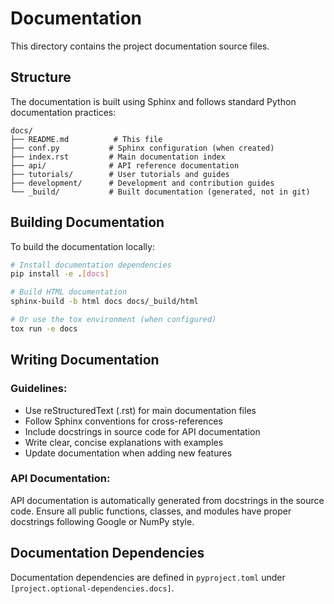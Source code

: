 # Documentation

This directory contains the project documentation source files.

## Structure

The documentation is built using Sphinx and follows standard Python documentation practices:

```
docs/
├── README.md          # This file
├── conf.py           # Sphinx configuration (when created)
├── index.rst         # Main documentation index
├── api/              # API reference documentation
├── tutorials/        # User tutorials and guides
├── development/      # Development and contribution guides
└── _build/           # Built documentation (generated, not in git)
```

## Building Documentation

To build the documentation locally:

```bash
# Install documentation dependencies
pip install -e .[docs]

# Build HTML documentation
sphinx-build -b html docs docs/_build/html

# Or use the tox environment (when configured)
tox run -e docs
```

## Writing Documentation

### Guidelines:
- Use reStructuredText (.rst) for main documentation files
- Follow Sphinx conventions for cross-references
- Include docstrings in source code for API documentation
- Write clear, concise explanations with examples
- Update documentation when adding new features

### API Documentation:
API documentation is automatically generated from docstrings in the source code. Ensure all public functions, classes, and modules have proper docstrings following Google or NumPy style.

## Documentation Dependencies

Documentation dependencies are defined in `pyproject.toml` under `[project.optional-dependencies.docs]`. 
